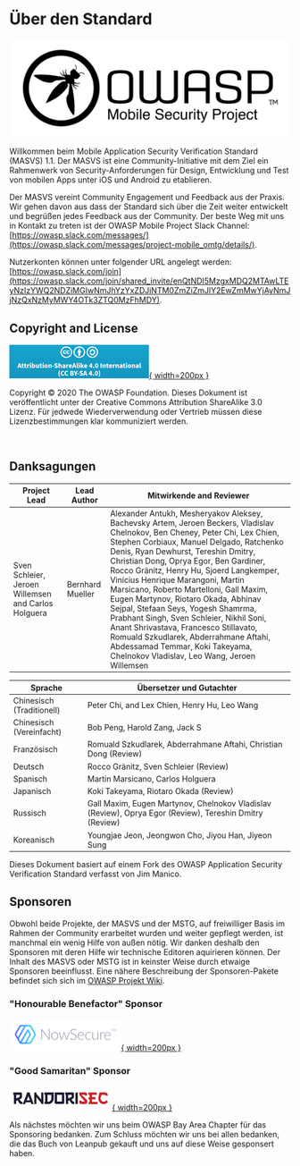# Über den Standard

[![OWASP LOGO](images/OWASP_logo.png)](https://www.owasp.org)

Willkommen beim Mobile Application Security Verification Standard (MASVS) 1.1. Der MASVS ist eine Community-Initiative mit dem Ziel ein Rahmenwerk von Security-Anforderungen für Design, Entwicklung und Test von mobilen Apps unter iOS und Android zu etablieren.

Der MASVS vereint Community Engagement und Feedback aus der Praxis. Wir gehen davon aus dass der Standard sich über die Zeit weiter entwickelt und begrüßen jedes Feedback aus der Community. Der beste Weg mit uns in Kontakt zu treten ist der OWASP Mobile Project Slack Channel:
[https://owasp.slack.com/messages/](https://owasp.slack.com/messages/project-mobile_omtg/details/).

Nutzerkonten können unter folgender URL angelegt werden:
[https://owasp.slack.com/join](https://owasp.slack.com/join/shared_invite/enQtNDI5MzgxMDQ2MTAwLTEyNzIzYWQ2NDZiMGIwNmJhYzYxZDJiNTM0ZmZiZmJlY2EwZmMwYjAyNmJjNzQxNzMyMWY4OTk3ZTQ0MzFhMDY).

## Copyright and License

[![license](images/CC-license.png){ width=200px }](https://creativecommons.org/licenses/by-sa/4.0/)

Copyright © 2020 The OWASP Foundation. Dieses Dokument ist veröffentlicht unter der Creative Commons Attribution ShareAlike 3.0 Lizenz. Für jedwede Wiederverwendung oder Vertrieb müssen diese Lizenzbestimmungen klar kommuniziert werden.

<div style="page-break-after: always; visibility: hidden">
\pagebreak
</div>

## Danksagungen

| Project Lead | Lead Author | Mitwirkende and Reviewer |
| ------- | --- | ----------------- |
| Sven Schleier, Jeroen Willemsen and Carlos Holguera| Bernhard Mueller | Alexander Antukh, Mesheryakov Aleksey, Bachevsky Artem, Jeroen Beckers, Vladislav Chelnokov, Ben Cheney, Peter Chi, Lex Chien, Stephen Corbiaux, Manuel Delgado, Ratchenko Denis, Ryan Dewhurst, Tereshin Dmitry, Christian Dong, Oprya Egor, Ben Gardiner, Rocco Gränitz, Henry Hu, Sjoerd Langkemper, Vinícius Henrique Marangoni, Martin Marsicano, Roberto Martelloni, Gall Maxim, Eugen Martynov, Riotaro Okada, Abhinav Sejpal, Stefaan Seys, Yogesh Shamrma, Prabhant Singh, Sven Schleier, Nikhil Soni, Anant Shrivastava, Francesco Stillavato, Romuald Szkudlarek, Abderrahmane Aftahi, Abdessamad Temmar, Koki Takeyama, Chelnokov Vladislav, Leo Wang, Jeroen Willemsen |

| Sprache | Übersetzer und Gutachter |
| --- | ------------------------------ |
| Chinesisch (Traditionell) | Peter Chi, and Lex Chien, Henry Hu, Leo Wang |
| Chinesisch (Vereinfacht) | Bob Peng, Harold Zang, Jack S |
| Französisch | Romuald Szkudlarek, Abderrahmane Aftahi, Christian Dong (Review) |
| Deutsch | Rocco Gränitz, Sven Schleier (Review) |
| Spanisch | Martin Marsicano, Carlos Holguera |
| Japanisch | Koki Takeyama, Riotaro Okada (Review) |
| Russisch | Gall Maxim, Eugen Martynov, Chelnokov Vladislav (Review), Oprya Egor (Review), Tereshin Dmitry (Review) |
| Koreanisch | Youngjae Jeon, Jeongwon Cho, Jiyou Han, Jiyeon Sung |

Dieses Dokument basiert auf einem Fork des OWASP Application Security Verification Standard verfasst von Jim Manico.

## Sponsoren

Obwohl beide Projekte, der MASVS und der MSTG, auf freiwilliger Basis im Rahmen der Community erarbeitet wurden und weiter gepflegt werden, ist manchmal ein wenig Hilfe von außen nötig. Wir danken deshalb den Sponsoren mit deren Hilfe wir technische Editoren aquirieren können. Der Inhalt des MASVS oder MSTG ist in keinster Weise durch etwaige Sponsoren beeinflusst. Eine nähere Beschreibung der Sponsoren-Pakete befindet sich sich im [OWASP Projekt Wiki](https://www.owasp.org/index.php/OWASP_Mobile_Security_Testing_Guide#tab=Sponsorship_Packages "OWASP Mobile Security Testing Guide Sponsorship Packages").

### "Honourable Benefactor" Sponsor

[![NowSecure](images/NowSecure_logo.png){ width=200px }](https://www.nowsecure.com/ "NowSecure")

### "Good Samaritan" Sponsor

[![RandoriSec](images/Randorisec_logo.png){ width=200px }](https://www.randorisec.fr/ "RandoriSec")

Als nächstes möchten wir uns beim OWASP Bay Area Chapter für das Sponsoring bedanken. Zum Schluss möchten wir uns bei allen bedanken, die das Buch von Leanpub gekauft und uns auf diese Weise gesponsert haben.
